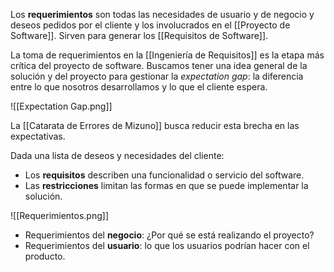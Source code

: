 Los **requerimientos** son todas las necesidades de usuario y de negocio y deseos pedidos por el cliente y los involucrados en el [[Proyecto de Software]]. Sirven para generar los [[Requisitos de Software]].

La toma de requerimientos en la [[Ingeniería de Requisitos]] es la etapa más crítica del proyecto de software. Buscamos tener una idea general de la solución y del proyecto para gestionar la *expectation gap*: la diferencia entre lo que nosotros desarrollamos y lo que el cliente espera.

![[Expectation Gap.png]]

La [[Catarata de Errores de Mizuno]] busca reducir esta brecha en las expectativas.

Dada una lista de deseos y necesidades del cliente:

- Los **requisitos** describen una funcionalidad o servicio del software.
- Las **restricciones** limitan las formas en que se puede implementar la solución.

![[Requerimientos.png]]

- Requerimientos del **negocio**: ¿Por qué se está realizando el proyecto?
- Requerimientos del **usuario**: lo que los usuarios podrían hacer con el producto.
